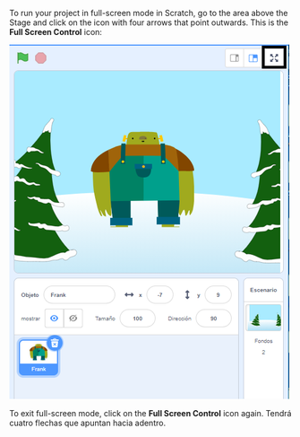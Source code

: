 To run your project in full-screen mode in Scratch, go to the area above the Stage and click on the icon with four arrows that point outwards. This is the **Full Screen Control** icon:

![The 'Full Screen Control' icon highlighted, above the Stage, towards the right-hand corner.](images/fullscreen_frank.png)

To exit full-screen mode, click on the **Full Screen Control** icon again. Tendrá cuatro flechas que apuntan hacia adentro.
